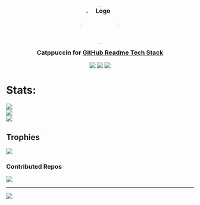 <h3 align="center">
	<img src="https://avatars.githubusercontent.com/u/132200124?v=4" width="100" style="border-radius: 50%;" alt="Logo"/><br/>
	<img src="https://raw.githubusercontent.com/catppuccin/catppuccin/main/assets/misc/transparent.png" height="30" width="0px"/>
	Catppuccin for <a href="https://github.com/0l1v3rr/github-readme-tech-stack">GitHub Readme Tech Stack</a>
	<img src="https://raw.githubusercontent.com/catppuccin/catppuccin/main/assets/misc/transparent.png" height="30" width="0px"/>
</h3>

<p align="center">
	<a href="https://github.com/catppuccin/github-readme-tech-stack/stargazers"><img src="https://img.shields.io/github/stars/catppuccin/github-readme-tech-stack?colorA=363a4f&colorB=b7bdf8&style=for-the-badge"></a>
	<a href="https://github.com/catppuccin/github-readme-tech-stack/issues"><img src="https://img.shields.io/github/issues/catppuccin/github-readme-tech-stack?colorA=363a4f&colorB=f5a97f&style=for-the-badge"></a>
	<a href="https://github.com/catppuccin/github-readme-tech-stack/contributors"><img src="https://img.shields.io/github/contributors/catppuccin/github-readme-tech-stack?colorA=363a4f&colorB=a6da95&style=for-the-badge"></a>
</p>

# Stats:
![](https://github-readme-stats.vercel.app/api?username=HYPER-00&theme=radical&hide_border=false&include_all_commits=true&count_private=true)<br/>
![](https://github-readme-streak-stats.herokuapp.com/?user=HYPER-00&theme=radical&hide_border=false)<br/>
![](https://github-readme-stats.vercel.app/api/top-langs/?username=HYPER-00&theme=radical&hide_border=false&include_all_commits=true&count_private=true&layout=compact)

## Trophies
![](https://github-profile-trophy.vercel.app/?username=HYPER-00&theme=radical&no-frame=false&no-bg=false&margin-w=4)

### Contributed Repos
![](https://github-contributor-stats.vercel.app/api?username=HYPER-00&limit=5&theme=dark&combine_all_yearly_contributions=true)

---
[![](https://visitcount.itsvg.in/api?id=HYPER-00&icon=5&color=0)](https://visitcount.itsvg.in)

<!-- Proudly created with GPRM ( https://gprm.itsvg.in ) -->

